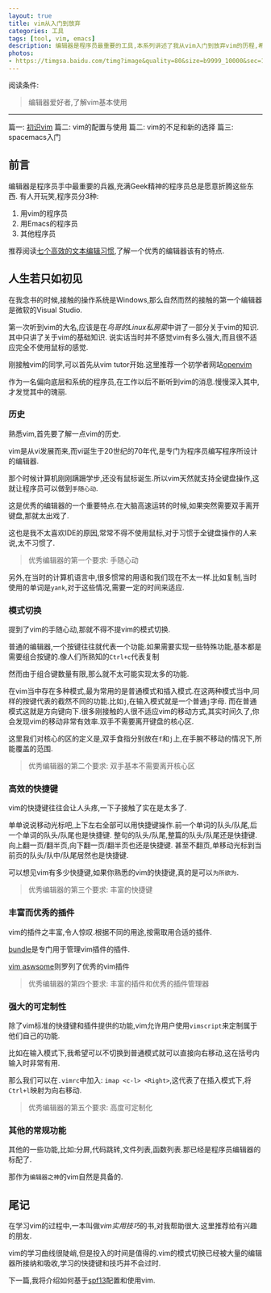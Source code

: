 ```yaml
---
layout: true
title: vim从入门到放弃
categories: 工具
tags: [tool, vim, emacs]
description: 编辑器是程序员最重要的工具,本系列讲述了我从vim入门到放弃vim的历程,希望对其他人有所帮助
photos:
- https://timgsa.baidu.com/timg?image&quality=80&size=b9999_10000&sec=1490529192&di=a4bb06fea2b597a8745cbc4f68045eef&imgtype=jpg&er=1&src=http%3A%2F%2Fvimg.256.cc%2Fuploads%2F2017%2F0217%2F20170217040206958.jpg
---
```


阅读条件:
> 编辑器爱好者,了解vim基本使用

---

篇一: [初识vim](http://yitinglove.cn/blog/2017/03/19/vim_to_emacs_1/)
篇二: vim的配置与使用
篇二: vim的不足和新的选择
篇三: spacemacs入门


<!--more-->
## 前言
编辑器是程序员手中最重要的兵器,充满Geek精神的程序员总是愿意折腾这些东西.
有人开玩笑,程序员分3种:
1. 用vim的程序员
2. 用Emacs的程序员
3. 其他程序员

推荐阅读[七个高效的文本编辑习惯](http://blog.jobbole.com/44891/),了解一个优秀的编辑器该有的特点.

## 人生若只如初见
在我念书的时候,接触的操作系统是Windows,那么自然而然的接触的第一个编辑器是微软的Visual Studio.

第一次听到vim的大名,应该是在*鸟哥的Linux私房菜*中讲了一部分关于vim的知识.其中只讲了关于vim的基础知识.
说实话当时并不感觉vim有多么强大,而且很不适应完全不使用鼠标的感觉.

刚接触vim的同学,可以首先从vim tutor开始.这里推荐一个初学者网站[openvim](http://www.openvim.com/)

作为一名偏向底层和系统的程序员,在工作以后不断听到vim的消息.慢慢深入其中,才发觉其中的瑰丽.

### 历史

熟悉vim,首先要了解一点vim的历史.

vim是从vi发展而来,而vi诞生于20世纪的70年代,是专门为程序员编写程序所设计的编辑器.

那个时候计算机刚刚蹒跚学步,还没有鼠标诞生.所以vim天然就支持全键盘操作,这就让程序员可以做到`手随心动`.

这是优秀的编辑器的一个重要特点.在大脑高速运转的时候,如果突然需要双手离开键盘,那就太出戏了.

这也是我不太喜欢IDE的原因,常常不得不使用鼠标,对于习惯于全键盘操作的人来说,太不习惯了.

> 优秀编辑器的第一个要求: 手随心动

另外,在当时的计算机语言中,很多惯常的用语和我们现在不太一样.比如复制,当时使用的单词是`yank`,对于这些情况,需要一定的时间来适应.

### 模式切换
提到了vim的手随心动,那就不得不提vim的模式切换.

普通的编辑器,一个按键往往就代表一个功能.如果需要实现一些特殊功能,基本都是需要组合按键的.像人们所熟知的`Ctrl+c`代表复制

然而由于组合键数量有限,那么就不太可能实现太多的功能.

在vim当中存在多种模式,最为常用的是普通模式和插入模式.在这两种模式当中,同样的按键代表的截然不同的功能.比如`j`,在输入模式就是一个普通`j`字母.
而在普通模式这就是方向键向下.很多刚接触的人很不适应vim的移动方式,其实时间久了,你会发现vim的移动非常有效率.双手不需要离开键盘的核心区.

这里我们对核心的区的定义是,双手食指分别放在`f`和`j`上,在手腕不移动的情况下,所能覆盖的范围.

> 优秀编辑器的第二个要求: 双手基本不需要离开核心区

### 高效的快捷键
vim的快捷键往往会让人头疼,一下子接触了实在是太多了.

单单说说移动光标吧,上下左右全部可以用快捷键操作.前一个单词的队头/队尾,后一个单词的队头/队尾也是快捷键.
整句的队头/队尾,整篇的队头/队尾还是快捷键.向上翻一页/翻半页,向下翻一页/翻半页也还是快捷键.
甚至不翻页,单移动光标到当前页的队头/队中/队尾居然也是快捷键.

可以想见vim有多少快捷键,如果你熟悉的vim的快捷键,真的是可以`为所欲为`.

> 优秀编辑器的第三个要求: 丰富的快捷键

### 丰富而优秀的插件

vim的插件之丰富,令人惊叹.根据不同的用途,按需取用合适的插件.

[bundle](https://github.com/VundleVim/Vundle.vim)是专门用于管理vim插件的插件.

[vim aswsome](http://vimawesome.com/)则罗列了优秀的vim插件

> 优秀编辑器的第四个要求: 丰富的插件和优秀的插件管理器

### 强大的可定制性

除了vim标准的快捷键和插件提供的功能,vim允许用户使用`vimscript`来定制属于他们自己的功能.

比如在输入模式下,我希望可以不切换到普通模式就可以直接向右移动,这在括号内输入时非常有用.

那么我们可以在`.vimrc`中加入: `imap <c-l> <Right>`,这代表了在插入模式下,将`Ctrl+l`映射为向右移动.

> 优秀编辑器的第五个要求: 高度可定制化

### 其他的常规功能

其他的一些功能,比如:分屏,代码跳转,文件列表,函数列表.那已经是程序员编辑器的标配了.

那作为`编辑器之神`的vim自然是具备的.

## 尾记
在学习vim的过程中,一本叫做*vim实用技巧*的书,对我帮助很大.这里推荐给有兴趣的朋友.

vim的学习曲线很陡峭,但是投入的时间是值得的.vim的模式切换已经被大量的编辑器所接纳和吸收,学习的快捷键和技巧并不会过时.

下一篇,我将介绍如何基于[spf13](https://github.com/spf13/spf13-vim)配置和使用vim.
